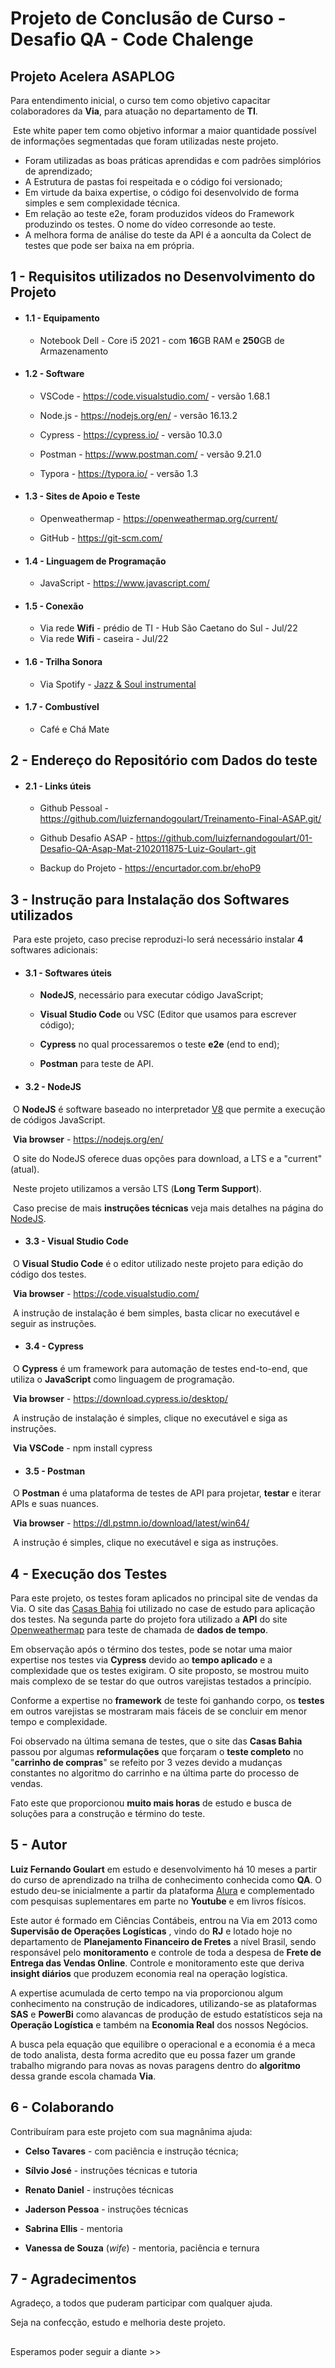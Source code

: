# Projeto de Conclusão de Curso - Desafio QA - Code Chalenge 



## Projeto Acelera ASAPLOG



Para entendimento inicial, o curso tem como objetivo capacitar colaboradores da **Via**, para atuação no departamento de **TI**.

​	Este white paper tem como objetivo informar a maior quantidade possível de informações segmentadas que foram utilizadas neste projeto.

* Foram utilizadas as boas práticas aprendidas e com padrões simplórios de aprendizado; 
* A Estrutura de pastas foi respeitada e o código foi versionado;  
* Em virtude da baixa expertise, o código foi desenvolvido de forma simples e sem complexidade técnica.
* Em relação ao teste e2e, foram produzidos vídeos do Framework produzindo os testes. O nome do vídeo corresonde ao teste.
* A melhora forma de análise do teste da API é a aonculta da Colect de testes que pode ser baixa na em própria. 




## 1 - Requisitos utilizados no Desenvolvimento do Projeto


 - #### **1.1 - Equipamento**

    - Notebook Dell - Core i5 2021 - com **16**GB RAM e **250**GB de Armazenamento 


 - #### **1.2 - Software**

    - VSCode - https://code.visualstudio.com/ - versão 1.68.1

    - Node.js - https://nodejs.org/en/ - versão 16.13.2

    - Cypress - https://cypress.io/ - versão 10.3.0

    - Postman - https://www.postman.com/ - versão 9.21.0

    - Typora - https://typora.io/ - versão 1.3
    

 - #### **1.3 - Sites de Apoio e Teste**

     - Openweathermap - https://openweathermap.org/current/

     - GitHub - https://git-scm.com/
      


 - #### **1.4 - Linguagem de Programação**

     - JavaScript - https://www.javascript.com/



 - #### **1.5 - Conexão**

     - Via rede **Wifi** - prédio de TI - Hub São Caetano do Sul - Jul/22
     - Via rede **Wifi** - caseira - Jul/22   



 - #### **1.6 - Trilha Sonora**

     - Via Spotify - [Jazz & Soul instrumental](https://open.spotify.com/playlist/1AmDyRcMV7ebvwzmVjFoaL?si=37e9fbe34ce04cd2)   



- #### **1.7 - Combustível**

     - Café e Chá Mate



## 2 - Endereço do Repositório com Dados do teste



 - #### **2.1 - Links úteis**

    - Github Pessoal - https://github.com/luizfernandogoulart/Treinamento-Final-ASAP.git/
    
    - Github Desafio ASAP - https://github.com/luizfernandogoulart/01-Desafio-QA-Asap-Mat-2102011875-Luiz-Goulart-.git
    
    - Backup do Projeto - https://encurtador.com.br/ehoP9
     


## 3 - Instrução para Instalação dos Softwares utilizados

​	Para este projeto, caso precise reproduzi-lo será necessário instalar **4** softwares adicionais: 



- #### **3.1 - Softwares úteis**

  - **NodeJS**, necessário para executar código JavaScript;

  - **Visual Studio Code** ou VSC (Editor que usamos para escrever código);

  - **Cypress** no qual processaremos o teste **e2e** (end to end);

  - **Postman** para teste de API.   

    

- #### **3.2 - NodeJS**

​		O **NodeJS** é software baseado no interpretador [V8](https://pt.wikipedia.org/wiki/Node.js) que permite a execução de códigos JavaScript.

​		**Via browser** - https://nodejs.org/en/

​		O site do NodeJS oferece duas opções para download, a LTS e a "current" (atual).

​		Neste projeto utilizamos a versão LTS (**Long Term Support**).

​		Caso precise de mais **instruções técnicas** veja mais detalhes na página do [NodeJS](https://nodejs.org/pt-br/download/package-manager/).    

   

- #### **3.3 - Visual Studio Code**

​		O **Visual Studio Code** é o editor utilizado neste projeto para edição do código dos testes.	

​		**Via browser** - https://code.visualstudio.com/

​		A instrução de instalação é bem simples, basta clicar no executável e seguir as instruções.     

 

- #### **3.4 - Cypress**

​		O **Cypress** é um framework para automação de testes end-to-end, que utiliza o **JavaScript** como linguagem de programação. 

​		**Via browser** - https://download.cypress.io/desktop/

​			A instrução de instalação é simples, clique no executável e siga as instruções.

​		**Via VSCode** - npm install cypress    



- #### **3.5 - Postman**

​		O **Postman** é uma plataforma de testes de API para projetar, **testar** e iterar APIs e suas nuances.

​		**Via browser** - https://dl.pstmn.io/download/latest/win64/

​			A instrução é simples, clique no executável e siga as instruções.	  




## 4 - Execução dos Testes

Para este projeto, os testes foram aplicados no principal site de vendas da Via. O site das [Casas Bahia](https://www.casasbahia.com.br/) foi utilizado no case de estudo para aplicação dos testes. Na segunda parte do projeto fora utilizado a **API** do site [Openweathermap](https://openweathermap.org/current) para teste de chamada de **dados de tempo**.

Em observação após o término dos testes, pode se notar uma maior expertise nos testes via **Cypress** devido ao **tempo aplicado** e a complexidade que os testes exigiram. O site proposto, se mostrou muito mais complexo de se testar do que outros varejistas testados a princípio. 

Conforme a expertise no **framework** de teste foi ganhando corpo, os **testes** em outros varejistas se mostraram mais fáceis de se concluir em menor tempo e complexidade. 

Foi observado na última semana de testes, que o site das **Casas Bahia** passou por algumas **reformulações** que forçaram o **teste completo** no "**carrinho de compras**" se refeito por 3 vezes devido a mudanças constantes no algoritmo do carrinho e na última parte do processo de vendas.

 Fato este que proporcionou **muito mais horas** de estudo e busca de soluções para a construção e término do teste.   



## 5 - Autor

**Luiz Fernando Goulart** em estudo e desenvolvimento há 10 meses a partir do curso de aprendizado na trilha de conhecimento conhecida como **QA**. 
O estudo deu-se inicialmente a partir da plataforma [Alura](https://www.alura.com.br/) e complementado com pesquisas suplementares em parte no **Youtube** e em livros físicos. 

Este autor é formado em Ciências Contábeis, entrou na Via em 2013 como **Supervisão de Operações Logísticas** , vindo do **RJ** e lotado hoje no departamento de **Planejamento Financeiro de Fretes** a nível Brasil, sendo responsável pelo **monitoramento** e controle de toda a despesa de **Frete de Entrega das Vendas Online**. Controle e monitoramento este que deriva **insight diários** que produzem economia real na operação logística.  

A expertise acumulada de certo tempo na via proporcionou algum conhecimento na construção de indicadores, utilizando-se as plataformas **SAS** e **PowerBi** como alavancas de produção de estudo estatísticos seja na **Operação Logística** e também na **Economia Real** dos nossos Negócios.

A busca pela equação que equilibre o operacional e a economia é a meca de todo analista, desta forma  acredito que eu possa fazer um grande trabalho migrando para novas as novas paragens dentro do **algoritmo** dessa grande escola chamada **Via**.  



## 6 - Colaborando

Contribuíram para este projeto com sua magnânima ajuda: 

* **Celso Tavares** - com paciência e instrução técnica;

* **Sílvio José** - instruções técnicas e tutoria

* **Renato Daniel** - instruções técnicas

* **Jaderson Pessoa** - instruções técnicas

* **Sabrina Ellis** - mentoria 

* **Vanessa de Souza** (*wife*) - mentoria, paciência e ternura

  

## 7 - Agradecimentos

Agradeço, a todos que puderam participar com qualquer ajuda. 

Seja na confecção, estudo e melhoria deste projeto.



## 

Esperamos poder seguir a diante >>
